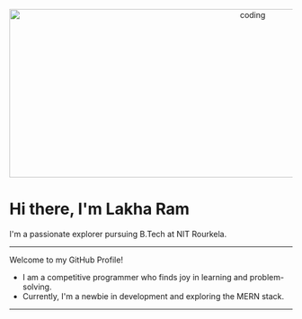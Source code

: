 <p align="center">
  <img alt="coding" width="850" height="300" src="https://github.com/user-attachments/assets/d8956a09-23dd-4b48-a744-28e5cc83a78b">
</p>

# Hi there, I'm Lakha Ram

I'm a passionate explorer pursuing B.Tech at NIT Rourkela.

---

Welcome to my GitHub Profile! 

- I am a competitive programmer who finds joy in learning and problem-solving.
- Currently, I'm a newbie in development and exploring the MERN stack.

---

 
